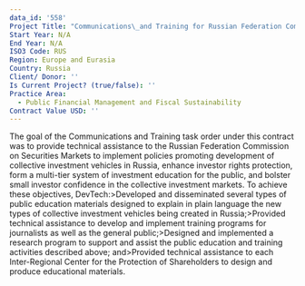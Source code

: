 ```yaml
---
data_id: '558'
Project Title: "Communications\_and Training for Russian Federation Commission on Securities Markets"
Start Year: N/A
End Year: N/A
ISO3 Code: RUS
Region: Europe and Eurasia
Country: Russia
Client/ Donor: ''
Is Current Project? (true/false): ''
Practice Area:
  - Public Financial Management and Fiscal Sustainability
Contract Value USD: ''
---
```

The goal of the Communications and Training task order under this contract was to provide technical assistance to the Russian Federation Commission on Securities Markets to implement policies promoting development of collective investment vehicles in Russia, enhance investor rights protection, form a multi-tier system of investment education for the public, and bolster small investor confidence in the collective investment markets. To achieve these objectives, DevTech:>Developed and disseminated several types of public education materials designed to explain in plain language the new types of collective investment vehicles being created in Russia;>Provided technical assistance to develop and implement training programs for journalists as well as the general public;>Designed and implemented a research program to support and assist the public education and training activities described above; and>Provided technical assistance to each Inter-Regional Center for the Protection of Shareholders to design and produce educational materials.